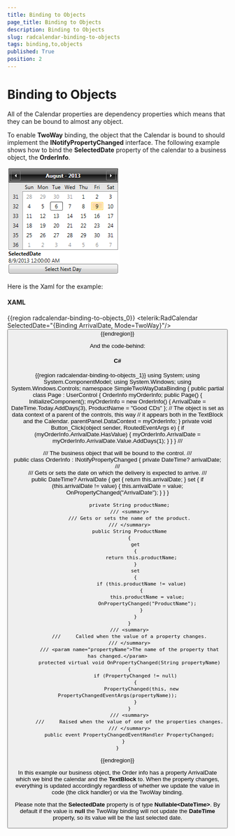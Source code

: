 ```yaml
---
title: Binding to Objects
page_title: Binding to Objects
description: Binding to Objects
slug: radcalendar-binding-to-objects
tags: binding,to,objects
published: True
position: 2
---
```


# Binding to Objects

All of the Calendar properties are dependency properties which means that they can be bound to almost any object.

To enable __TwoWay__ binding, the object that the Calendar is bound to should implement the __INotifyPropertyChanged__ interface. The following example shows how to bind the __SelectedDate__ property of the calendar to a business object, the __OrderInfo__.

![calendar basics display Mode 1](images/calendar_basics_displayMode1.png)

Here is the Xaml for the example:

#### __XAML__

{{region radcalendar-binding-to-objects_0}}
	<UserControl x:Class="SimpleTwoWayDataBinding.Page"
	    xmlns="http://schemas.microsoft.com/winfx/2006/xaml/presentation" 
	    xmlns:x="http://schemas.microsoft.com/winfx/2006/xaml" 
	    xmlns:telerik="http://schemas.telerik.com/2008/xaml/presentation"
	    MinWidth="400" MinHeight="300">
	    <Grid x:Name="LayoutRoot" Background="White">
	        <StackPanel x:Name="parentPanel" Width="250">
	            <telerik:RadCalendar SelectedDate="{Binding ArrivalDate, Mode=TwoWay}"/>
	            <TextBlock FontWeight="Bold"
	                       Text="SelectedDate" />
	            <TextBlock Text="{Binding ArrivalDate}" />
	            <Button Content="Select Next Day" Click="Button_Click"/>
	        </StackPanel>
	    </Grid>
	</UserControl>
{{endregion}}

And the code-behind:

#### __C#__

{{region radcalendar-binding-to-objects_1}}
	using System;
	using System.ComponentModel;
	using System.Windows;
	using System.Windows.Controls;
	namespace SimpleTwoWayDataBinding
	{
	    public partial class Page : UserControl
	    {
	        OrderInfo myOrderInfo;
	        public Page()
	        {
	            InitializeComponent();
	            myOrderInfo = new OrderInfo()
	            {
	                ArrivalDate = DateTime.Today.AddDays(3),
	                ProductName = "Good CDs"
	            };
	            // The object is set as data context of a parent of the controls, this way 
	            // it appears both in the TextBlock and the Calendar.
	            parentPanel.DataContext = myOrderInfo;
	        }
	        private void Button_Click(object sender, RoutedEventArgs e)
	        {
	            if (myOrderInfo.ArrivalDate.HasValue)
	            {
	                myOrderInfo.ArrivalDate = myOrderInfo.ArrivalDate.Value.AddDays(1);
	            }
	        }
	    }
	    /// <summary>
	    /// The business object that will be bound to the control.
	    /// </summary>
	    public class OrderInfo : INotifyPropertyChanged
	    {
	        private DateTime? arrivalDate;
	        /// <summary>
	        /// Gets or sets the date on which the delivery is expected to arrive.
	        /// </summary>
	        public DateTime? ArrivalDate
	        {
	            get
	            {
	                return this.arrivalDate;
	            }
	            set
	            {
	                if (this.arrivalDate != value)
	                {
	                    this.arrivalDate = value;
	                    OnPropertyChanged("ArrivalDate");
	                }
	            }
	        }
	
	        private String productName;
	        /// <summary>
	        /// Gets or sets the name of the product.
	        /// </summary>
	        public String ProductName
	        {
	            get
	            {
	                return this.productName;
	            }
	            set
	            {
	                if (this.productName != value)
	                {
	                    this.productName = value;
	                    OnPropertyChanged("ProductName");
	                }
	            }
	        }
	        /// <summary>
	        ///     Called when the value of a property changes.
	        /// </summary>
	        /// <param name="propertyName">The name of the property that has changed.</param>
	        protected virtual void OnPropertyChanged(String propertyName)
	        {
	            if (PropertyChanged != null)
	            {
	                PropertyChanged(this, new PropertyChangedEventArgs(propertyName));
	            }
	        }
	        /// <summary>
	        ///     Raised when the value of one of the properties changes.
	        /// </summary>
	        public event PropertyChangedEventHandler PropertyChanged;
	    }
	}
{{endregion}}

In this example our business object, the Order info has a property ArrivalDate which we bind the calendar and the __TextBlock__ to. When the property changes, everything is updated accordingly regardless of whether we update the value in code (the click handler) or via the TwoWay binding.

Please note that the __SelectedDate__ property is of type __Nullable\<DateTime\>__.  By default if the value is __null__ the TwoWay binding will not update the __DateTime__ property, so its value will be the last selected date.
